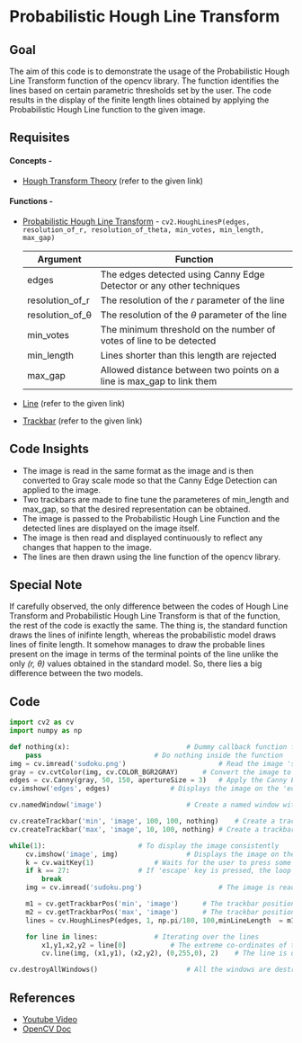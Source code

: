 
# Probabilistic Hough Line Transform

## Goal

The aim of this code is to demonstrate the usage of the Probabilistic Hough Line Transform function of the opencv library. The function identifies the lines based on certain parametric thresholds set by the user. The code results in the display of the finite length lines obtained by applying the Probabilistic Hough Line function to the given image.

## Requisites

#### Concepts - 
* [Hough Transform Theory](https://github.com/akj0811/Virtual-Keyboard/blob/master/Week%203/Hough%20Line%20Transform%20Theory.md) (refer to the given link)

#### Functions - 
* [Probabilistic Hough Line Transform](https://docs.opencv.org/2.4/doc/tutorials/imgproc/imgtrans/hough_lines/hough_lines.html) - `cv2.HoughLinesP(edges, resolution_of_r, resolution_of_theta, min_votes, min_length, max_gap)`

  | Argument              |    Function     |
  | -------------         | --------------- |
  | edges                 | The edges detected using Canny Edge Detector or any other techniques|
  | resolution_of_r       | The resolution of the *r* parameter of the line                     |
  | resolution_of_&theta; | The resolution of the *&theta;* parameter of the line               |
  | min_votes             | The minimum threshold on the number of votes of line to be detected |
  | min_length            | Lines shorter than this length are rejected                         |
  | max_gap               | Allowed distance between two points on a line is max_gap to link them|
  
* [Line](https://docs.opencv.org/2.4/modules/core/doc/drawing_functions.html) (refer to the given link)
* [Trackbar](https://docs.opencv.org/3.4/da/d6a/tutorial_trackbar.html) (refer to the given link)

## Code Insights

* The image is read in the same format as the image and is then converted to Gray scale mode so that the Canny Edge Detection can applied to the image.
* Two trackbars are made to fine tune the parameteres of min_length and max_gap, so that the desired representation can be obtained.
* The image is passed to the Probabilistic Hough Line Function and the detected lines are displayed on the image itself.
* The image is then read and displayed continuously to reflect any changes that happen to the image.
* The lines are then drawn using the line function of the opencv library.

## Special Note

If carefully observed, the only difference between the codes of Hough Line Transform and Probabilistic Hough Line Transform is that of the function, the rest of the code is exactly the same. The thing is, the standard function draws the lines of inifinte length, whereas the probabilistic model draws lines of finite length. It somehow manages to draw the probable lines present on the image in terms of the terminal points of the line unlike the only *(r, &theta;)* values obtained in the standard model. So, there lies a big difference between the two models.

## Code

```python 
import cv2 as cv               
import numpy as np 

def nothing(x):				                # Dummy callback function for the Trckbar position change
	pass					        # Do nothing inside the function
img = cv.imread('sudoku.png')		                # Read the image 'sudoku.png' from the directory
gray = cv.cvtColor(img, cv.COLOR_BGR2GRAY)		# Convert the image to grayscale mode.
edges = cv.Canny(gray, 50, 150, apertureSize = 3)	# Apply the Canny Edge Detection
cv.imshow('edges', edges)				# Displays the image on the 'edge' window

cv.namedWindow('image')				        # Create a named window with name 'image'

cv.createTrackbar('min', 'image', 100, 100, nothing)	# Create a trackbar with 'min' label
cv.createTrackbar('max', 'image', 10, 100, nothing)	# Create a trackbar with 'max' label

while(1):						# To display the image consistently
	cv.imshow('image', img)			        # Displays the image on the 'image' window
	k = cv.waitKey(1)				# Waits for the user to press some key
	if k == 27:					# If 'escape' key is pressed, the loop is terminated
		break
	img = cv.imread('sudoku.png')	                # The image is read into the 'img' variable

	m1 = cv.getTrackbarPos('min', 'image')		# The trackbar position of the 'min' label is obtained
	m2 = cv.getTrackbarPos('max', 'image')		# The trackbar position of the 'max' label is obtained
	lines = cv.HoughLinesP(edges, 1, np.pi/180, 100,minLineLength  = m1, maxLineGap = m2)	# The probabilistic Hough Lines Function is used.

	for line in lines:				# Iterating over the lines
		x1,y1,x2,y2 = line[0]			# The extreme co-ordinates of the line are obtained
		cv.line(img, (x1,y1), (x2,y2), (0,255,0), 2)	# The line is drawn on the image itself

cv.destroyAllWindows()				        # All the windows are destroyed and the program is terminated.
```

## References 

* [Youtube Video](https://www.youtube.com/watch?v=rVBVqVmHtfc&list=PLS1QulWo1RIa7D1O6skqDQ-JZ1GGHKK-K&index=34)
* [OpenCV Doc](https://docs.opencv.org/3.4/d9/db0/tutorial_hough_lines.html)
